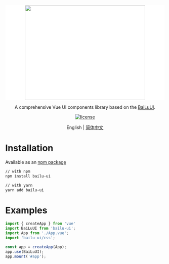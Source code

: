 
<div align="center" style="background:#FFFFFF;height:300px">
  <image  src="http://81.68.222.165:9000/ziyi-like/LogoText.png?Content-Type=image/png"  width=380 height=300/>
</div> 

<div align="center">

A comprehensive Vue UI components library based on the [BaiLuUI](https://).

[![license](https://img.shields.io/badge/license-MIT-blue.svg)](https://github.com/ziyiLike/bailu-ui)
  
</div>

<div align="center">

English | [简体中文](./README.zh-CN.md)

</div>

# Installation

Available as an [npm package](https://www.npmjs.com/package/bailu-ui)

```bash
// with npm
npm install bailu-ui

// with yarn
yarn add bailu-ui
```

# Examples

```typescript
import { createApp } from 'vue'
import BaiLuUI from 'bailu-ui';
import App from './App.vue';
import 'bailu-ui/css';

const app = createApp(App);
app.use(BaiLuUI);
app.mount('#app');
```